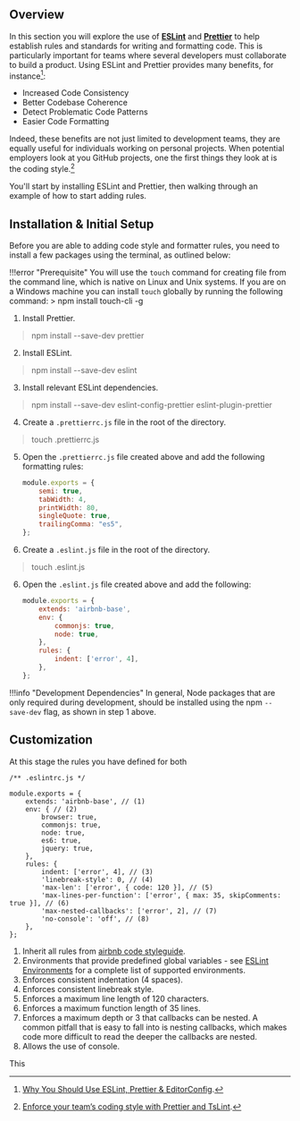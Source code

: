 ## Overview

In this section you will explore the use of [**ESLint**](https://eslint.org/) and [**Prettier**](https://prettier.io/) to help establish rules and standards for writing and formatting code. 
This is particularly important for teams where several developers must collaborate to build a product. Using ESLint and Prettier provides many benefits, for instance[^1]:

- Increased Code Consistency
- Better Codebase Coherence
- Detect Problematic Code Patterns
- Easier Code Formatting

Indeed, these benefits are not just limited to development teams, they are equally useful for individuals working on personal projects.
When potential employers look at you GitHub projects, one the first things they look at is the coding style.[^2]

You'll start by installing ESLint and Prettier, then walking through an example of how to start adding rules.

## Installation & Initial Setup

Before you are able to adding code style and formatter rules, you need to install a few packages using the terminal, as outlined below:

!!!error "Prerequisite"
    You will use the `touch` command for creating file from the command line, which is native on Linux and Unix systems. If you are on a Windows machine you can install `touch` globally by running the following command: 
    > npm install touch-cli -g

1. Install Prettier.
>  npm install --save-dev prettier

2. Install ESLint.
>  npm install --save-dev eslint

3. Install relevant ESLint dependencies.
> npm install --save-dev eslint-config-prettier eslint-plugin-prettier

4. Create a `.prettierrc.js` file in the root of the directory.
> touch .prettierrc.js

5. Open the `.prettierrc.js` file created above and add the following formatting rules:
    ```js
    module.exports = {
        semi: true,
        tabWidth: 4,
        printWidth: 80,
        singleQuote: true,
        trailingComma: "es5",
    };
    ```

5. Create a `.eslint.js` file in the root of the directory.
> touch .eslint.js

6. Open the `.eslint.js` file created above and add the following:
    ```js
    module.exports = {
        extends: 'airbnb-base',
        env: {
            commonjs: true,
            node: true,
        },
        rules: {
            indent: ['error', 4],
        },
    };
    ```

!!!info "Development Dependencies"
    In general, Node packages that are only required during development, should be installed using the  npm `--save-dev` flag, as shown in step 1 above.


## Customization
At this stage the rules you have defined for both

``` { .js .annotate }
/** .eslintrc.js */

module.exports = {
    extends: 'airbnb-base', // (1)
    env: { // (2)
        browser: true,
        commonjs: true,
        node: true,
        es6: true,
        jquery: true,
    },
    rules: {
        indent: ['error', 4], // (3)
        'linebreak-style': 0, // (4)
        'max-len': ['error', { code: 120 }], // (5)
        'max-lines-per-function': ['error', { max: 35, skipComments: true }], // (6)
        'max-nested-callbacks': ['error', 2], // (7)
        'no-console': 'off', // (8)
    },
};
```

1. Inherit all rules from [airbnb code styleguide](https://github.com/airbnb/javascript).
2. Environments that provide predefined global variables - see [ESLint Environments](https://eslint.org/docs/user-guide/configuring/language-options#specifying-environments) for a complete list of supported environments.
3. Enforces consistent indentation (4 spaces).
4. Enforces consistent linebreak style.
5. Enforces a maximum line length of 120 characters.
6. Enforces a maximum function length of 35 lines.
7. Enforces a maximum depth or 3 that callbacks can be nested. A common pitfall that is easy to fall into is nesting callbacks, which makes code more difficult to read the deeper the callbacks are nested.
8. Allows the use of console.


This

[^1]: [Why You Should Use ESLint, Prettier & EditorConfig](https://blog.theodo.com/2019/08/why-you-should-use-eslint-prettier-and-editorconfig-together/).
[^2]: [Enforce your team’s coding style with Prettier and TsLint](https://itnext.io/enforce-your-team-coding-style-with-prettier-and-tslint-9faac5016ce7).
